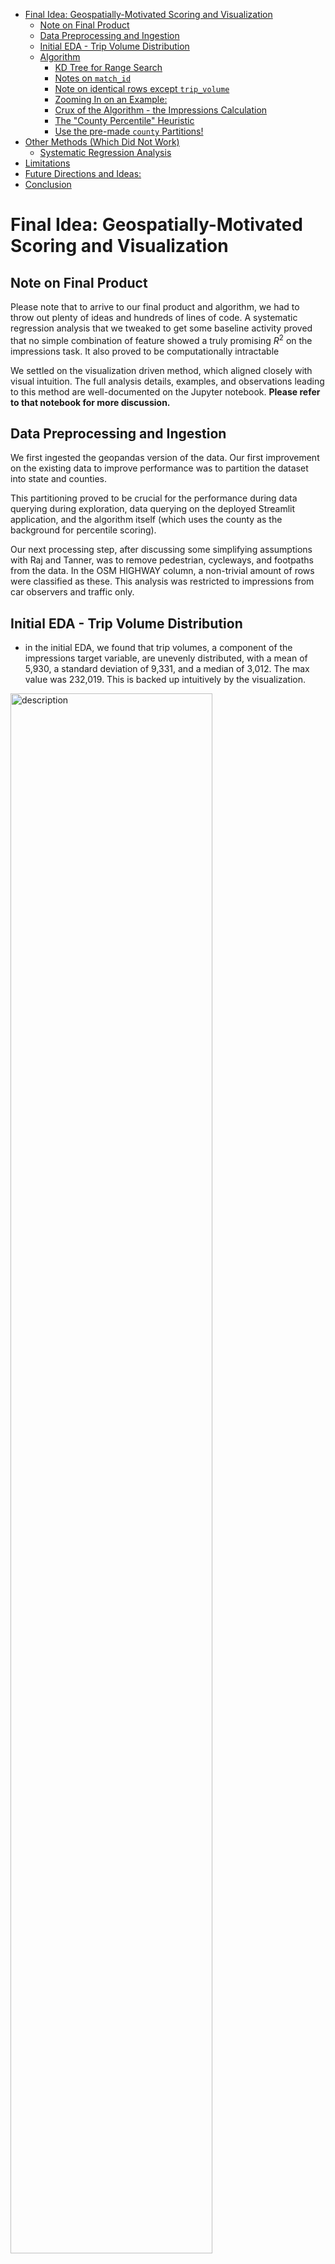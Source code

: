 - [Final Idea: Geospatially-Motivated Scoring and Visualization](#final-idea-geospatially-motivated-scoring-and-visualization)
  - [Note on Final Product](#note-on-final-product)
  - [Data Preprocessing and Ingestion](#data-preprocessing-and-ingestion)
  - [Initial EDA - Trip Volume Distribution](#initial-eda---trip-volume-distribution)
  - [Algorithm](#algorithm)
    - [KD Tree for Range Search](#kd-tree-for-range-search)
    - [Notes on `match_id`](#notes-on-match_id)
    - [Note on identical rows except `trip_volume`](#note-on-identical-rows-except-trip_volume)
    - [Zooming In on an Example:](#zooming-in-on-an-example)
    - [Crux of the Algorithm - the Impressions Calculation](#crux-of-the-algorithm---the-impressions-calculation)
    - [The "County Percentile" Heuristic](#the-county-percentile-heuristic)
    - [Use the pre-made `county` Partitions!](#use-the-pre-made-county-partitions)
- [Other Methods (Which Did Not Work)](#other-methods-which-did-not-work)
  - [Systematic Regression Analysis](#systematic-regression-analysis)
- [Limitations](#limitations)
- [Future Directions and Ideas:](#future-directions-and-ideas)
- [Conclusion](#conclusion)

# Final Idea: Geospatially-Motivated Scoring and Visualization

## Note on Final Product

Please note that to arrive to our final product and algorithm, we had to throw out plenty of ideas and hundreds of lines of code. A systematic regression analysis that we tweaked to get some baseline activity proved that no simple combination of feature showed a truly promising $R^2$ on the impressions task. It also proved to be computationally intractable

We settled on the visualization driven method, which aligned closely with visual intuition. The full analysis details, examples, and observations leading to this method are well-documented on the Jupyter notebook. **Please refer to that notebook for more discussion.**

## Data Preprocessing and Ingestion

We first ingested the geopandas version of the data. Our first improvement on the existing data to improve performance was to partition the dataset into state and counties.

This partitioning proved to be crucial for the performance during data querying during exploration, data querying on the deployed Streamlit application, and the algorithm itself (which uses the county as the background for percentile scoring).

Our next processing step, after discussing some simplifying assumptions with Raj and Tanner, was to remove pedestrian, cycleways, and footpaths from the data. In the OSM HIGHWAY column, a non-trivial amount of rows were classified as these. This analysis was restricted to impressions from car observers and traffic only.

## Initial EDA - Trip Volume Distribution

- in the initial EDA, we found that trip volumes, a component of the impressions target variable, are unevenly distributed, with a mean of 5,930, a standard deviation of 9,331, and a median of 3,012. The max value was 232,019. This is backed up intuitively by the visualization.

<!-- ![](../assets/2025-02-22-23-47-18.png) -->
<img src="../assets/dist_trip_vol.png" width="80%" alt="description">

## Algorithm

Our algorithm for determining impressions involves a kd-tree for range search, then scoring a location against percentile information of its county.

### KD Tree for Range Search

With a function, we return all points contained in the data within a certain radius of an input point (store). We feed the county of the point (for partitioning and performance reasons) and radius to our `get_neighbors` function, convert measures of distance to radians, and compute the number of points within the (fractional miles)radius.

Running an example for Middleskex County in Massachussets, we get 14 points in the dataset within a quarter mile distance from the center of Cambridge Massachussets (provided its latitude and longitude)

For example, our team's favorite cafe, Felipe's in Harvard Square, scored 6 points connecting to 3 different segments in a quarter mile radius. But we still need our score.

### Notes on `match_id`

After checking a street we know well in Boston, we noticed that for a segment id, the one that has match_dir = 1 and the one with match_dir = 2 add up to the observation with match_dir = 3.

So, when match_dir = 1, that `trips_volume` corresponds to the "correct"/"closest" side of the segment to the geometry. Thus, we have to consider `match_dir = 1` when computing impressions. This is a massively simplifying assumption as drivers can certainly look at other sides of the road while waiting at a red light, but are more likely to notice businesses on their side of the road. It will also be easier to pull into same road side businesses for most of the US, barring highways with no nearby exit to the adjacent side of the road.

### Note on identical rows except `trip_volume`

Since we noticed several instances where rows seemed identical minus the trip volume, which was interesting, we wanted to take those average of those volumes and combined them into one observation.

After an unpacking of the geom data, we realized we could not dedupe as these were distinct geometries tied to distinct trip volumes.

### Zooming In on an Example:

For example, when we zoom in on this provided store location (black dot) in Harvard Square, and filter for `match_id = 1`, we get segments that are on the correct side of the street to get impressions facing the storefront. In real life, those segments do have a direct line of sight to that store location, verifying our visual intuition from the map visualization:

<!-- ![](../assets/2025-02-23-01-38-37.png) -->
<img src="../assets/2025-02-23-01-38-37.png" width="80%" alt="description">

### Crux of the Algorithm - the Impressions Calculation

We can answer the **impressions** question posed by the team by taking the mean of trip volumes for all nearest neighbors (computed by our KD Tree based function). 

We also want to normalize our data to return a score between 0 and 1, which we want to rank against impressions in the backdrop of the proposed store's own county.

We do the final normalization step by aggregating the 

### The "County Percentile" Heuristic

Counties are a natural demographic and political divisions, as well as useful data partitions for performance. If someone is looking for a future shop location, they will likely want to stay within a certain county.

Also, oftentimes, financial policies and business incentives set at the county level. For example, Cobb County has a small business incentive program, which will encourage clients to plan their store within its confines.

### Use the pre-made `county` Partitions!

Since we had (in a sense) taken care of "wrong side of the road" impressions with `match_dir = 1`

# Other Methods (Which Did Not Work)

## Systematic Regression Analysis

We originally brainstormed a variety of methods, attacking the **impressions** problem by getting intuition both through visual methods and through statistical methods.

To start, we ran a systematic regression analysis, where the target was trip volumes. We tried Linear, LASSO, Ridge, ElasticNet, and even K Nearest Neighbors regression (this made sense as the data had a natural "radius" aspect to it). Also, all the data was scaled as it had massively different proportions.

This required the encoding of categorical variables, taking the **center** of the geometries to make prediction easier, and dropping several variables:

```python
    excluded_cols = [target_variable, "id", "created_at", "updated_at", "geom", "day_type",
                    "day_part", "segment_id", "trips_sample_count", "segment_name", "osm_id",
                    "trips_sample_count_masked", "trips_volume_masked", "vmt"]
    feature_cols = [col for col in df.columns if col not in excluded_cols]
```

The code (found in systemic_testing.py) also systematically tried different subset of the set of features and recorded model performance on these ($R^2$, MSE, Feature Importance for random forest and decision tree methods). None of the subset of values trialed, even the ones that looked particularly promising, combined, yielded good results.

Unfortunately, these methods all yielded **terrible** $R^2$ scores, hovering as low as ~0.15 for ElasticNet and as high as 0.17 for Linear Regression.

It was clear we had to discard this method and try a new one.

# Limitations

# Future Directions and Ideas:

Kernel Heat Map or Gaussian Blurring:

- We would like to experiment with Gaussian Blurring as the aggregator for trip volumes given a store location.

KNN:

- We would also like to expo

Graphical Models and Graph Databases:

- Given more time, we would have liked to explore segment connections and relationships with graph relationships. There is an argument to be made that

# Conclusion

Given the time constraint of the hackathon, we believe using a
